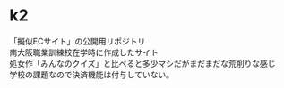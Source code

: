 # k2
「擬似ECサイト」の公開用リポジトリ <br>
南大阪職業訓練校在学時に作成したサイト<br>
処女作「みんなのクイズ」と比べると多少マシだがまだまだな荒削りな感じ<br>
学校の課題なので決済機能は付与していない。
